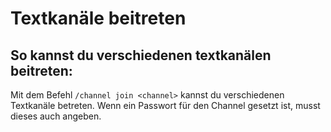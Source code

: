 # Textkanäle beitreten

## So kannst du verschiedenen textkanälen beitreten:

<deflist>
<def title="Textkanäle beitreten">
Mit dem Befehl <code>/channel join &lt;channel&gt;</code> kannst du verschiedenen Textkanäle betreten. Wenn ein Passwort für den Channel gesetzt ist, musst dieses auch angeben. 
</def>
</deflist>
